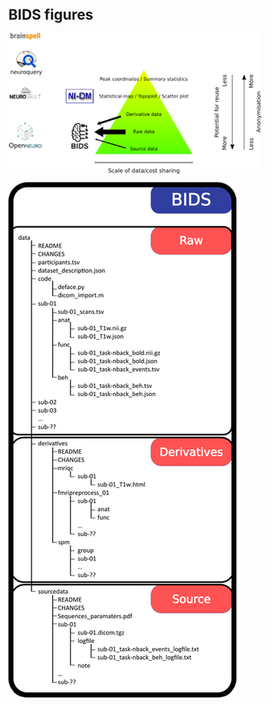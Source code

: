 # BIDS figures

![hierarchy](./data_hierarchy_white_bckgrd.png)

![src_raw_der](./BIDS_RawDerivativeSource_white_bckgrd.png)
